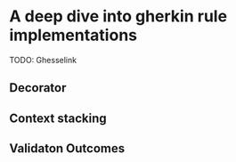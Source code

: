# A deep dive into gherkin rule implementations

TODO: Ghesselink

## Decorator

## Context stacking

## Validaton Outcomes
